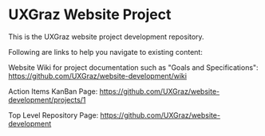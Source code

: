 # UXGraz Website Project

This is the UXGraz website project development repository.

Following are links to help you navigate to existing content:

Website Wiki for project documentation such as "Goals and Specifications": https://github.com/UXGraz/website-development/wiki

Action Items KanBan Page: https://github.com/UXGraz/website-development/projects/1

Top Level Repository Page: https://github.com/UXGraz/website-development
